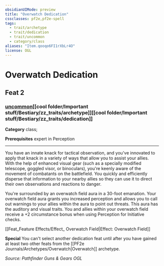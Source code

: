 ```yaml
---
obsidianUIMode: preview
title: "Overwatch Dedication"
cssclasses: pf2e,pf2e-spell
tags:
  - trait/archetype
  - trait/dedication
  - trait/uncommon
  - category/class
aliases: "Item.qooqo6FI1rXbLr4O"
license: OGL
---
```

# Overwatch Dedication
## Feat 2
### [uncommon](cool%20folder/Important%20stuff/Bestiary/zz_traits/uncommon.md "Uncommon Rarity Trait")[[cool folder/Important stuff/Bestiary/zz_traits/archetype]][[cool folder/Important stuff/Bestiary/zz_traits/dedication]]

**Category** class; 



**Prerequisites** expert in Perception
* * *
You have an innate knack for tactical observation, and you've innovated to apply that knack in a variety of ways that allow you to assist your allies. With the help of enhanced visual gear (such as a specially modified telescope, goggled visor, or binoculars), you're keenly aware of the movement of combatants on the battlefield. You quickly and efficiently disperse that information to your nearby allies so they can use it to direct their own observations and reactions to danger.

You're surrounded by an overwatch field aura in a 30-foot emanation. Your overwatch field aura grants you increased perception and allows you to call out warnings to your allies within the aura to point out threats. This aura has the auditory and visual traits. You and allies within your overwatch field receive a +2 circumstance bonus when using Perception for Initiative checks.

[[Feat_Feature Effects/Effect_ Overwatch Field|Effect: Overwatch Field]]

**Special** You can't select another dedication feat until after you have gained at least two other feats from the [[PF2e Journals/Archetypes/Overwatch|Overwatch]] archetype.

*Source: Pathfinder Guns & Gears*
*OGL*